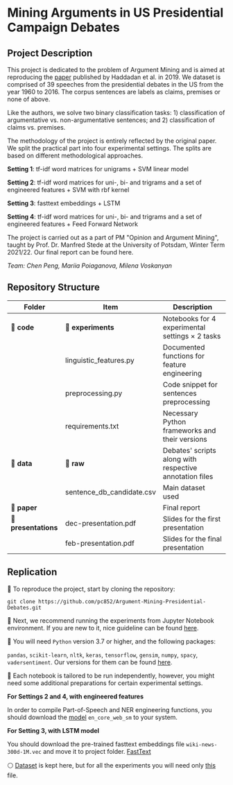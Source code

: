 # Mining Arguments in US Presidential Campaign Debates

## Project Description 

This project is dedicated to the problem of Argument Mining and is aimed at reproducing the [paper](https://aclanthology.org/P19-1463/) published by Haddadan et al. in 2019. We dataset is comprised of 39 speeches from the presidential debates in the US from the year 1960 to 2016. The corpus sentences are labels as claims, premises or none of above. 

Like the authors, we solve two binary classification tasks: 1) classification of argumentative vs. non-argumentative sentences; and 2) classification of claims vs. premises. 

The methodology of the project is entirely reflected by the original paper. We split the practical part into four experimental
settings. The splits are based on different methodological approaches. 

**Setting 1**: tf-idf word matrices for unigrams + SVM linear model

**Setting 2**: tf-idf word matrices for uni-, bi- and trigrams and a set of engineered features + SVM with rbf kernel

**Setting 3**: fasttext embeddings + LSTM 

**Setting 4**: tf-idf word matrices for uni-, bi- and trigrams and a set of engineered features + Feed Forward Network

The project is carried out as a part of PM "Opinion and Argument Mining", taught by Prof. Dr. Manfred Stede at the University of Potsdam, Winter Term 2021/22. Our final report can be found here. 

*Team: Chen Peng, Mariia Poiaganova, Milena Voskanyan*

## Repository Structure 

|Folder   |Item   |Description   |
|---|---|---|
|:file_folder: **code**   |:file_folder: **experiments**|Notebooks for 4 experimental settings ×  2 tasks |
|   |linguistic_features.py |Documented functions for feature engineering |
|   |preprocessing.py |Code snippet for sentences preprocessing|
|   |requirements.txt   |Necessary Python frameworks and their versions   |
|:file_folder: **data**   |:file_folder: **raw**   |Debates' scripts along with respective annotation files   |
|   |sentence_db_candidate.csv   |Main dataset used   |
|:bookmark_tabs: **paper** ||Final report   |
|:file_folder: **presentations**   |dec-presentation.pdf   |Slides for the first presentation |
|   |feb-presentation.pdf   |Slides for the final presentation   |

## Replication 

:small_blue_diamond: To reproduce the project, start by cloning the repository: 

`git clone https://github.com/pc852/Argument-Mining-Presidential-Debates.git`

:small_blue_diamond: Next, we recommend running the experiments from Jupyter Notebook environment. If you are new to it, nice guideline can be found [here](https://www.dataquest.io/blog/jupyter-notebook-tutorial/).

:small_blue_diamond: You will need `Python` version 3.7 or higher, and the following packages: 

`pandas`, `scikit-learn`, `nltk`, `keras`, `tensorflow`, `gensim`, `numpy`, `spacy`, `vadersentiment`. Our versions for them can be found [here](https://github.com/pc852/Argument-Mining-Presidential-Debates/blob/main/code/requirements.txt).

:small_blue_diamond: Each notebook is tailored to be run independently, however, you might need some additional preparations for certain experimental settings. 

**For Settings 2 and 4, with engineered features**

In order to compile Part-of-Speech and NER engineering functions, you should download the [model](https://spacy.io/usage) `en_core_web_sm` to your system. 

**For Setting 3, with LSTM model**

You should download the pre-trained fasttext embeddings file `wiki-news-300d-1M.vec` and move it to project folder. [FastText](https://fasttext.cc/docs/en/english-vectors.html)


:white_circle: [Dataset](https://github.com/ElecDeb60To16/Dataset) is kept here, but for all the experiments you will need only [this](https://github.com/pc852/Argument-Mining-Presidential-Debates/blob/main/data/sentence_db_candidate.csv) file.




